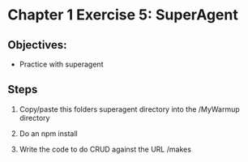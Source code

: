 # Chapter 1 Exercise 5: SuperAgent

## Objectives:
* Practice with superagent

## Steps

1. Copy/paste this folders superagent directory into the /MyWarmup directory

1. Do an npm install

1. Write the code to do CRUD against the URL /makes
